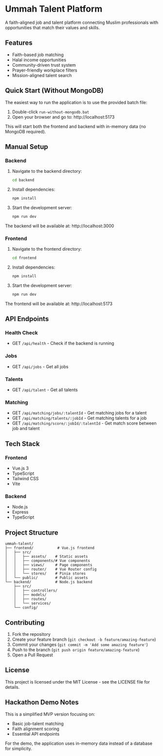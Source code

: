 # Ummah Talent Platform

A faith-aligned job and talent platform connecting Muslim professionals with opportunities that match their values and skills.

## Features

- Faith-based job matching
- Halal income opportunities
- Community-driven trust system
- Prayer-friendly workplace filters
- Mission-aligned talent search

## Quick Start (Without MongoDB)

The easiest way to run the application is to use the provided batch file:

1. Double-click `run-without-mongodb.bat`
2. Open your browser and go to: http://localhost:5173

This will start both the frontend and backend with in-memory data (no MongoDB required).

## Manual Setup

### Backend

1. Navigate to the backend directory:
   ```bash
   cd backend
   ```

2. Install dependencies:
   ```bash
   npm install
   ```

3. Start the development server:
   ```bash
   npm run dev
   ```

The backend will be available at: http://localhost:3000

### Frontend

1. Navigate to the frontend directory:
   ```bash
   cd frontend
   ```

2. Install dependencies:
   ```bash
   npm install
   ```

3. Start the development server:
   ```bash
   npm run dev
   ```

The frontend will be available at: http://localhost:5173

## API Endpoints

### Health Check
- GET `/api/health` - Check if the backend is running

### Jobs
- GET `/api/jobs` - Get all jobs

### Talents
- GET `/api/talent` - Get all talents

### Matching
- GET `/api/matching/jobs/:talentId` - Get matching jobs for a talent
- GET `/api/matching/talents/:jobId` - Get matching talents for a job
- GET `/api/matching/score/:jobId/:talentId` - Get match score between job and talent

## Tech Stack

### Frontend
- Vue.js 3
- TypeScript
- Tailwind CSS
- Vite

### Backend
- Node.js
- Express
- TypeScript

## Project Structure

```
ummah-talent/
├── frontend/           # Vue.js frontend
│   ├── src/
│   │   ├── assets/    # Static assets
│   │   ├── components/# Vue components
│   │   ├── views/     # Page components
│   │   ├── router/    # Vue Router config
│   │   └── stores/    # Pinia stores
│   └── public/        # Public assets
└── backend/           # Node.js backend
    ├── src/
    │   ├── controllers/
    │   ├── models/
    │   ├── routes/
    │   └── services/
    └── config/
```

## Contributing

1. Fork the repository
2. Create your feature branch (`git checkout -b feature/amazing-feature`)
3. Commit your changes (`git commit -m 'Add some amazing feature'`)
4. Push to the branch (`git push origin feature/amazing-feature`)
5. Open a Pull Request

## License

This project is licensed under the MIT License - see the LICENSE file for details. 

## Hackathon Demo Notes

This is a simplified MVP version focusing on:
- Basic job-talent matching
- Faith alignment scoring
- Essential API endpoints

For the demo, the application uses in-memory data instead of a database for simplicity. 
